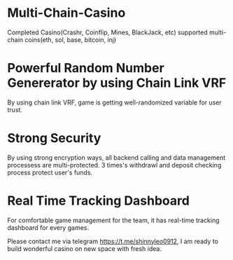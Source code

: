 # Multi-Chain-Casino
Completed Casino(Crashr, Coinflip, Mines, BlackJack, etc) supported multi-chain coins(eth, sol, base, bitcoin, inj)

# Powerful Random Number Genererator by using Chain Link VRF
By using chain link VRF, game is getting well-randomized variable for user trust.

# Strong Security
By using strong encryption ways, all backend calling and data management processess are multi-protected.
3 times's withdrawl and deposit checking process protect user's funds.

# Real Time Tracking Dashboard
For comfortable game management for the team, it has real-time tracking dashboard for every games.

Please contact me via telegram https://t.me/shinnyleo0912, I am ready to build wonderful casino on new space with fresh idea.